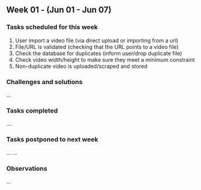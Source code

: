 ## Week 01 - (Jun 01 - Jun 07)

### Tasks scheduled for this week
1. User import a video file (via direct upload or importing from a url)  
2. File/URL is validated (checking that the URL points to a video file)  
3. Check the database for duplicates (inform user/drop duplicate file)  
4. Check video width/height to make sure they meet a minimum constraint  
5. Non-duplicate video is uploaded/scraped and stored  

### Challenges and solutions

...


### Tasks completed

....

### Tasks postponed to next week

...
...

### Observations

...

